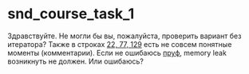 # snd_course_task_1

Здравствуйте. Не могли бы вы, пожалуйста, проверить вариант без итератора?
Также в строках [22, 77, 129](https://github.com/EricShelbogashev/snd_course_task_1/blob/master/LinkedHashSet.cpp) есть не совсем понятные моменты (комментарии). 
Если не ошибаюсь [пруф](https://cplusplus.com/reference/list/list/operator=/), memory leak возникнуть не должен. Или ошибаюсь?

